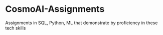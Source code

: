 # CosmoAI-Assignments
Assignments in SQL, Python, ML that demonstrate by proficiency in these tech skills 
